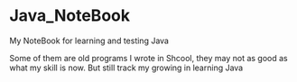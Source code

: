 # Java_NoteBook

My NoteBook for learning and testing Java

Some of them are old programs I wrote in Shcool, they may not as good as what my skill is now.
But still track my growing in learning Java
